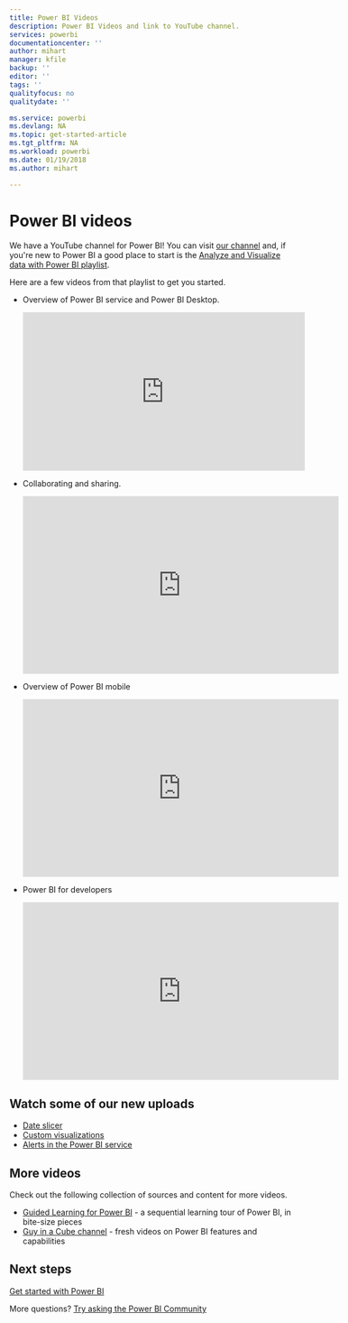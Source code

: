 ```yaml
---
title: Power BI Videos
description: Power BI Videos and link to YouTube channel.
services: powerbi
documentationcenter: ''
author: mihart
manager: kfile
backup: ''
editor: ''
tags: ''
qualityfocus: no
qualitydate: ''

ms.service: powerbi
ms.devlang: NA
ms.topic: get-started-article
ms.tgt_pltfrm: NA
ms.workload: powerbi
ms.date: 01/19/2018
ms.author: mihart

---
```

# Power BI videos
We have a YouTube channel for Power BI! You can visit [our channel](https://www.youtube.com/user/mspowerbi/videos) and, if you're new to Power BI a good place to start is the [Analyze and Visualize data with Power BI playlist](https://www.youtube.com/playlist?list=PL1N57mwBHtN0JFoKSR0n-tBkUJHeMP2cP).

Here are a few videos from that playlist to get you started.

* Overview of Power BI service and Power BI Desktop.
  
  <iframe width="500" height="281" src="https://www.youtube.com/embed/l2wy4XgQIu0" frameborder="0" allowfullscreen></iframe>
* Collaborating and sharing.
  
  <iframe width="560" height="315" src="https://www.youtube.com/embed/5DABLeJzQYM" frameborder="0" allow="autoplay; encrypted-media" allowfullscreen></iframe>
* Overview of Power BI mobile
  
  <iframe width="560" height="315" src="https://www.youtube.com/embed/07uBWhaCo78" frameborder="0" allow="autoplay; encrypted-media" allowfullscreen></iframe>

* Power BI for developers
  <iframe width="560" height="315" src="https://www.youtube.com/embed/47uXJW1GIUY" frameborder="0" allow="autoplay; encrypted-media" allowfullscreen></iframe>  

## Watch some of our new uploads
* [Date slicer](https://youtu.be/V7i82ZZm0vw)
* [Custom visualizations](https://youtu.be/d-rXAJ3_uAo)
* [Alerts in the Power BI service](https://youtu.be/JbL2-HJ8clE)

## More videos
Check out the following collection of sources and content for more videos.

* [Guided Learning for Power BI](https://powerbi.microsoft.com/guided-learning/) - a sequential learning tour of Power BI, in bite-size pieces
* [Guy in a Cube channel](https://www.youtube.com/channel/UCFp1vaKzpfvoGai0vE5VJ0w) - fresh videos on Power BI features and capabilities

## Next steps
[Get started with Power BI](service-get-started.md)

More questions? [Try asking the Power BI Community](http://community.powerbi.com/)

